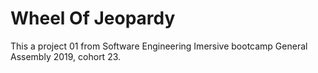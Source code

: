 # Wheel Of Jeopardy
This a project 01 from Software Engineering Imersive bootcamp General Assembly 2019, cohort 23.

